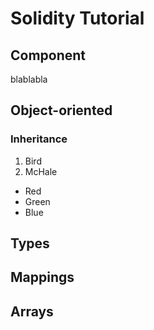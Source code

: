 # Solidity Tutorial #
## Component ##
blablabla
## Object-oriented ##
### Inheritance ###
1. Bird
1. McHale
*   Red
*   Green
*   Blue

## Types ##
## Mappings ##
## Arrays ##
